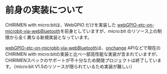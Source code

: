 # 前身の実装について #

CHIRIMEN with micro:bitは、WebGPIO だけを実装した [webGPIO-etc-on-microbit-via-webBluetooth](https://github.com/chirimen-oh/webGPIO-etc-on-microbit-via-webBluetooth)を前身としていますが、micro:bit のリソース上の制限から全く異なる新規実装となっています。

[webGPIO-etc-on-microbit-via-webBluetooth](https://github.com/chirimen-oh/webGPIO-etc-on-microbit-via-webBluetooth)は、[onchange](http://browserobo.github.io/WebGPIO/#onchange-gpioaccess) APIなどで現在のCHIRIMEN with micro:bitの実装と比べ一部高性能な実装が含まれていますが、CHIRIMENスペックのサポートが不十分なため開発プロジェクトは終了しています。（micro:bit V1.5のリソースが限られているため実装が難しい）